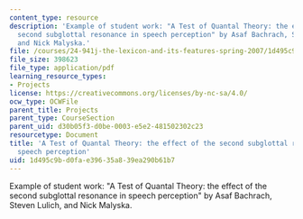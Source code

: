 ```yaml
---
content_type: resource
description: 'Example of student work: "A Test of Quantal Theory: the effect of the
  second subglottal resonance in speech perception" by Asaf Bachrach, Steven Lulich,
  and Nick Malyska.'
file: /courses/24-941j-the-lexicon-and-its-features-spring-2007/1d495c9bd0fae39635a839ea290b61b7_quantal_theory.pdf
file_size: 398623
file_type: application/pdf
learning_resource_types:
- Projects
license: https://creativecommons.org/licenses/by-nc-sa/4.0/
ocw_type: OCWFile
parent_title: Projects
parent_type: CourseSection
parent_uid: d30b05f3-d0be-0003-e5e2-481502302c23
resourcetype: Document
title: 'A Test of Quantal Theory: the effect of the second subglottal resonance in
  speech perception'
uid: 1d495c9b-d0fa-e396-35a8-39ea290b61b7
---
```

Example of student work: "A Test of Quantal Theory: the effect of the second subglottal resonance in speech perception" by Asaf Bachrach, Steven Lulich, and Nick Malyska.